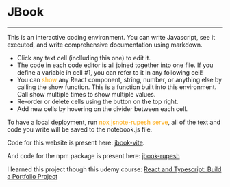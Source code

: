 # JBook

---

This is an interactive coding environment. You can write Javascript, see it executed, and write comprehensive documentation using markdown.

- Click any text cell (inclluding this one) to edit it.
- The code in each code editor is all joined together into one file. If you define a variable in cell #1, you can refer to it in any following cell!
- You can <span style="color: orange;">show</span> any React component, string, number, or anything else by calling the show function. This is a function built into this environment. Call show multiple times to show multiple values.
- Re-order or delete cells using the button on the top right.
- Add new cells by hovering on the divider between each cell.

To have a local deployment, run <span style="color:orange;"> npx jsnote-rupesh serve</span>, all of the text and code you write will be saved to the notebook.js file.

Code for this website is present here: [jbook-vite](https://github.com/rupesh-biswas/jbook-vite).

And code for the npm package is present here: [jbook-rupesh](https://github.com/rupesh-biswas/practice/tree/main/React-and-Typescript/jbook-using-vite)

I learned this project though this udemy course: [React and Typescript: Build a Portfolio Project](https://www.udemy.com/course/react-and-typescript-build-a-portfolio-project/)
